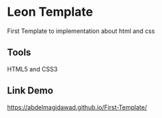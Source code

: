 # Leon Template 
First  Template to  implementation about html and css
## Tools
HTML5 and CSS3
## Link Demo
https://abdelmagidawad.github.io/First-Template/

